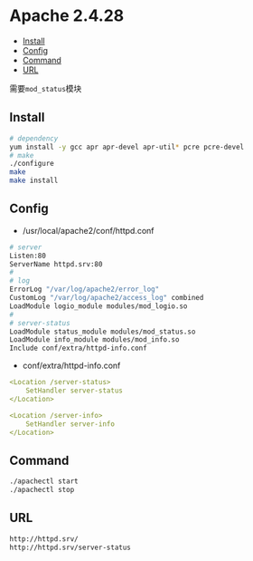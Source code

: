 # Apache 2.4.28

- [Install](#install)
- [Config](#config)
- [Command](#command)
- [URL](#url)

需要`mod_status`模块

## Install

```bash
# dependency
yum install -y gcc apr apr-devel apr-util* pcre pcre-devel
# make
./configure
make
make install
```

## Config

- /usr/local/apache2/conf/httpd.conf
```bash
# server
Listen:80
ServerName httpd.srv:80
#
# log
ErrorLog "/var/log/apache2/error_log"
CustomLog "/var/log/apache2/access_log" combined
LoadModule logio_module modules/mod_logio.so
#
# server-status
LoadModule status_module modules/mod_status.so
LoadModule info_module modules/mod_info.so
Include conf/extra/httpd-info.conf
```

- conf/extra/httpd-info.conf
```yaml
<Location /server-status>
    SetHandler server-status
</Location>

<Location /server-info>
    SetHandler server-info
</Location>
```


## Command

```bash
./apachectl start
./apachectl stop
```

## URL

```bash
http://httpd.srv/
http://httpd.srv/server-status
```